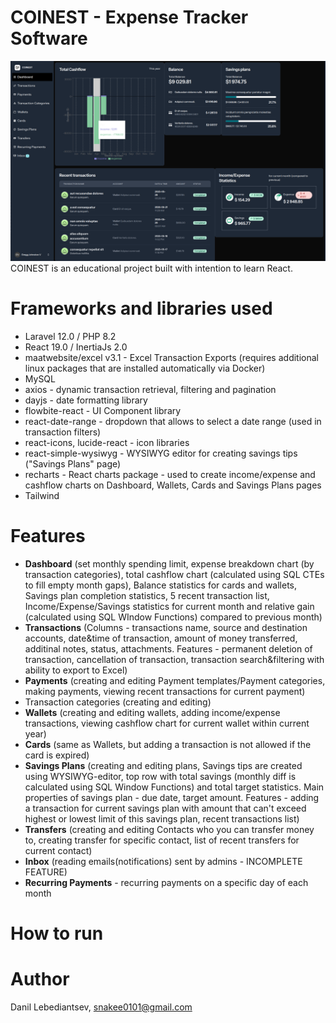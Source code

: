# COINEST - Expense Tracker Software

![](/Screenshot.png)
COINEST is an educational project built with intention to learn React.


# Frameworks and libraries used

- Laravel 12.0 / PHP 8.2
- React 19.0 / InertiaJs 2.0
- maatwebsite/excel v3.1 - Excel Transaction Exports (requires additional linux packages that are installed automatically via Docker)
- MySQL
- axios - dynamic transaction retrieval, filtering and pagination
- dayjs - date formatting library
- flowbite-react - UI Component library
- react-date-range - dropdown that allows to select a date range (used in transaction filters)
- react-icons, lucide-react - icon libraries
- react-simple-wysiwyg - WYSIWYG editor for creating savings tips ("Savings Plans" page)
- recharts - React charts package - used to create income/expense and cashflow charts on Dashboard, Wallets, Cards and Savings Plans pages
- Tailwind

# Features

- **Dashboard** (set monthly spending limit, expense breakdown chart (by transaction categories), total cashflow chart (calculated using SQL CTEs to fill empty month gaps), Balance statistics for cards and wallets, Savings plan completion statistics, 5 recent transaction list, Income/Expense/Savings statistics for current month and relative gain (calculated using SQL WIndow Functions) compared to previous month)
- **Transactions** (Columns - transactions name, source and destination accounts, date&time of transaction, amount of money transferred, additinal notes, status, attachments. Features - permanent deletion of transaction, cancellation of transaction, transaction search&filtering with ability to export to Excel)
- **Payments** (creating and editing Payment templates/Payment categories, making payments, viewing recent transactions for current payment)
- Transaction categories (creating and editing)
- **Wallets** (creating and editing wallets, adding income/expense transactions, viewing cashflow chart for current wallet within current year)
- **Cards** (same as Wallets, but adding a transaction is not allowed if the card is expired)
- **Savings Plans** (creating and editing plans, Savings tips are created using WYSIWYG-editor, top row with total savings (monthly diff is calculated using SQL Window Functions) and total target statistics. Main properties of savings plan - due date, target amount. Features - adding a transaction for current savings plan with amount that can't exceed highest or lowest limit of this savings plan, recent transactions list)
- **Transfers** (creating and editing Contacts who you can transfer money to, creating transfer for specific contact, list of recent transfers for current contact)
- **Inbox** (reading emails(notifications) sent by admins - INCOMPLETE FEATURE)
- **Recurring Payments** - recurring payments on a specific day of each month 

# How to run

# Author
Danil Lebediantsev, snakee0101@gmail.com